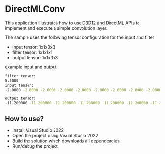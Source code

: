 # DirectMLConv

This application illustrates how to use D3D12 and DirectML APIs to implement and execute a simple convolution layer.

The sample uses the following tensor configuration for the input and filter 
- input tensor: 1x1x3x3
- filter tensor: 1x1x1x1
- output tensor: 1x1x3x3

example input and output
```sh
filter tensor:
5.6000
input tensor:
-2.0000 -2.0000 -2.0000 -2.0000 -2.0000 -2.0000 -2.0000 -2.0000 -2.0000

output tensor:
-11.200000 -11.200000 -11.200000 -11.200000 -11.200000 -11.200000 -11.200000 -11.200000 -11.200000
```

## How to use?
- Install Visual Studio 2022
- Open the project using Visual Studio 2022
- Build the solution which downloads all dependencies
- Run/debug the project